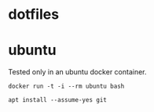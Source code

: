 # dotfiles

# ubuntu
Tested only in an ubuntu docker container.

`docker run -t -i --rm ubuntu bash`

```
apt install --assume-yes git
```
